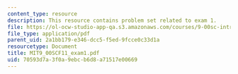 ```yaml
---
content_type: resource
description: This resource contains problem set related to exam 1.
file: https://ol-ocw-studio-app-qa.s3.amazonaws.com/courses/9-00sc-introduction-to-psychology-fall-2011/70593d7a3f0a9ebcb6d8a71517e00669_MIT9_00SCF11_exam1.pdf
file_type: application/pdf
parent_uid: 2a1bb179-e346-dcc5-f5ed-9fcce0c33d1a
resourcetype: Document
title: MIT9_00SCF11_exam1.pdf
uid: 70593d7a-3f0a-9ebc-b6d8-a71517e00669
---
```

